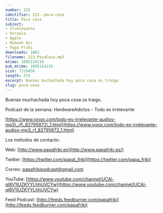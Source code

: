 ```yaml
---
number: 225
identifier: 223.-poca-cosa
title: Poca cosa
subject:
- Irrelevante
- Ucrania
- Apple
- Mcbook Air
- Papá Friki
downloads: 1882
filename: 223.PocaCosa.mp3
mtime: 1685124219
pub_mtime: 1685124219
size: 7129458
length: 373
excerpt: Buenas muchachada hoy poca cosa os traigo
slug: poca-cosa
---
```

Buenas muchachada hoy poca cosa os traigo.

Podcast de la semana: HardwareAdictos - Todo es irrelevante

[https://www.ivoox.com/todo-es-irrelevante-audios-mp3\_rf\_82795872\_1.html](https://www.ivoox.com/todo-es-irrelevante-audios-mp3_rf_82795872_1.html)

Los métodos de contacto:

Web: [http://www.papafriki.es](http://www.papafriki.es/)

Twitter: [https://twitter.com/papa\_friki](https://twitter.com/papa_friki)

Correo: [papafrikipodcast@gmail.com](https://archive.org/details/papafrikipodast@gmail.com)

YouTube: [https://www.youtube.com/channel/UCAl-ql8V1IUZKYYLhhUVCYw](https://www.youtube.com/channel/UCAl-ql8V1IUZKYYLhhUVCYw)

Feed Podcast: [http://feeds.feedburner.com/papafriki](http://feeds.feedburner.com/papafriki)